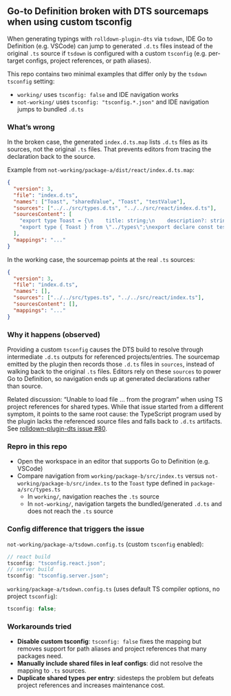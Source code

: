 <!-- markdownlint-disable MD041 -->

## Go-to Definition broken with DTS sourcemaps when using custom tsconfig

When generating typings with `rolldown-plugin-dts` via `tsdown`, IDE Go to Definition (e.g. VSCode) can jump to generated `.d.ts` files instead of the original `.ts` source if `tsdown` is configured with a custom `tsconfig` (e.g. per-target configs, project references, or path aliases).

This repo contains two minimal examples that differ only by the `tsdown` `tsconfig` setting:

- `working/` uses `tsconfig: false` and IDE navigation works
- `not-working/` uses `tsconfig: "tsconfig.*.json"` and IDE navigation jumps to bundled `.d.ts`

### What’s wrong

In the broken case, the generated `index.d.ts.map` lists `.d.ts` files as its sources, not the original `.ts` files. That prevents editors from tracing the declaration back to the source.

Example from `not-working/package-a/dist/react/index.d.ts.map`:

```json
{
  "version": 3,
  "file": "index.d.ts",
  "names": ["Toast", "sharedValue", "Toast", "testValue"],
  "sources": ["../../src/types.d.ts", "../../src/react/index.d.ts"],
  "sourcesContent": [
    "export type Toast = {\n    title: string;\n    description?: string;\n    duration?: number;\n    type: \"info\" | \"success\" | \"error\" | \"warning\";\n    notificationId?: string;\n};\nexport declare const sharedValue = 1;\n",
    "export type { Toast } from \"../types\";\nexport declare const testValue = 1;\n"
  ],
  "mappings": "..."
}
```

In the working case, the sourcemap points at the real `.ts` sources:

```json
{
  "version": 3,
  "file": "index.d.ts",
  "names": [],
  "sources": ["../../src/types.ts", "../../src/react/index.ts"],
  "sourcesContent": [],
  "mappings": "..."
}
```

### Why it happens (observed)

Providing a custom `tsconfig` causes the DTS build to resolve through intermediate `.d.ts` outputs for referenced projects/entries. The sourcemap emitted by the plugin then records those `.d.ts` files in `sources`, instead of walking back to the original `.ts` files. Editors rely on these `sources` to power Go to Definition, so navigation ends up at generated declarations rather than source.

Related discussion: “Unable to load file … from the program” when using TS project references for shared types. While that issue started from a different symptom, it points to the same root cause: the TypeScript program used by the plugin lacks the referenced source files and falls back to `.d.ts` artifacts. See [rolldown-plugin-dts issue #80](https://github.com/sxzz/rolldown-plugin-dts/issues/80).

### Repro in this repo

- Open the workspace in an editor that supports Go to Definition (e.g. VSCode)
- Compare navigation from `working/package-b/src/index.ts` versus `not-working/package-b/src/index.ts` to the `Toast` type defined in `package-a/src/types.ts`
  - In `working/`, navigation reaches the `.ts` source
  - In `not-working/`, navigation targets the bundled/generated `.d.ts` and does not reach the `.ts` source

### Config difference that triggers the issue

`not-working/package-a/tsdown.config.ts` (custom `tsconfig` enabled):

```ts
// react build
tsconfig: "tsconfig.react.json";
// server build
tsconfig: "tsconfig.server.json";
```

`working/package-a/tsdown.config.ts` (uses default TS compiler options, no project `tsconfig`):

```ts
tsconfig: false;
```

### Workarounds tried

- **Disable custom tsconfig**: `tsconfig: false` fixes the mapping but removes support for path aliases and project references that many packages need.
- **Manually include shared files in leaf configs**: did not resolve the mapping to `.ts` sources.
- **Duplicate shared types per entry**: sidesteps the problem but defeats project references and increases maintenance cost.
